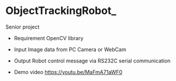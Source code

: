 # ObjectTrackingRobot_

Senior project

- Requirement
OpenCV library

- Input
Image data from PC Camera or WebCam

- Output
Robot control message via RS232C serial communication

- Demo video 
https://youtu.be/MaFmA71aWF0
